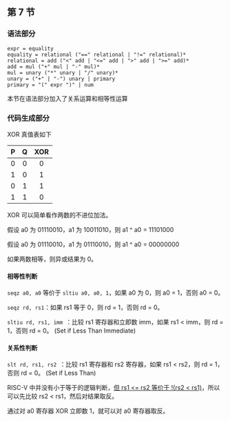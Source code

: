 ## 第 7 节

### 语法部分

```text
expr = equality
equality = relational ("==" relational | "!=" relational)*
relational = add ("<" add | "<=" add | ">" add | ">=" add)*
add = mul ("+" mul | "-" mul)*
mul = unary ("*" unary | "/" unary)*
unary = ("+" | "-") unary | primary
primary = "(" expr ")" | num
```

本节在语法部分加入了关系运算和相等性运算

### 代码生成部分

XOR 真值表如下

|  P   |  Q   | XOR  |
| :--: | :--: | :--: |
|  0   |  0   |  0   |
|  1   |  0   |  1   |
|  0   |  1   |  1   |
|  1   |  1   |  0   |

XOR 可以简单看作两数的不进位加法。

假设 a0 为 01110010，a1 为 10011010，则 a1 ^ a0 = 11101000

假设 a0 为 01110010，a1 为 01110010，则 a1 ^ a0 = 00000000

如果两数相等，则异或结果为 0。

#### 相等性判断

`seqz a0, a0` 等价于 `sltiu a0, a0, 1`，如果 a0 为 0，则 a0 = 1，否则 a0 = 0。

`seqz rd, rs1`：如果 rs1 等于 0，则 rd = 1，否则 rd = 0。

`sltiu rd, rs1, imm `：比较 rs1 寄存器和立即数 imm，如果 rs1 < imm，则 rd = 1，否则 rd = 0。 (Set if Less Than Immediate)

#### 关系性判断

`slt rd, rs1, rs2 `：比较 rs1 寄存器和 rs2 寄存器，如果 rs1 < rs2，则 rd = 1，否则 rd = 0。 (Set if Less Than)

RISC-V 中并没有小于等于的逻辑判断，[但 rs1 <= rs2 等价于 !(rs2 < rs1)](https://stackoverflow.com/questions/66748398/how-to-use-comparison-operators-is-riscv)，所以可以先比较 rs2 < rs1，然后对结果取反。

通过对 a0 寄存器 XOR 立即数 1，就可以对 a0 寄存器取反。

